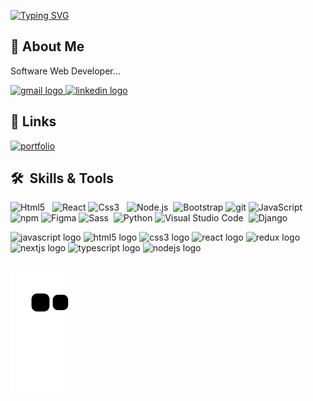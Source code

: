 
<a href="https://git.io/typing-svg"><img src="https://readme-typing-svg.herokuapp.com?font=solid&size=25&duration=1000&pause=3000&color=4E6697&center=true&vCenter=true&width=437&lines=Welcome+%3A);I'm+Software+Developer*;@+IEAtd+Academy+%3C%3F%3E" alt="Typing SVG" /></a>

## 🚀 About Me
Software Web Developer...

<div align="cebter">
    <a href="mailto:Aelzyat9900@gmail.com
" target="_blank">
    <img src="https://img.shields.io/static/v1?message=Gmail&logo=gmail&label=&color=D14836&logoColor=white&labelColor=&style=for-the-badge" height="35" alt="gmail logo"  />
  </a>
  <a href="https://www.linkedin.com/in/ahmed-2023z " target="_blank">
    <img src="https://img.shields.io/static/v1?message=LinkedIn&logo=linkedin&label=&color=0077B5&logoColor=white&labelColor=&style=for-the-badge" height="35" alt="linkedin logo"  />
  </a>
</div>

## 🔗 Links

[![portfolio](https://img.shields.io/badge/my_portfolio-000?style=for-the-badge&logo=ko-fi&logoColor=white)](https://linktr.ee/ahmedhani_0)


## 🛠 &nbsp;Skills & Tools 
<img alt="Html5" src="https://img.shields.io/badge/-Html5-FF2D20?style=flat-square&logo=Html5&logoColor=white" /> &nbsp;
<img alt="React" src="https://img.shields.io/badge/-React-45b8d8?style=flat-square&logo=react&logoColor=white" />
<img alt="Css3" src="https://img.shields.io/badge/-Css3-FF2D20?style=flat-square&logo=Css3&logoColor=white" /> &nbsp;
![Node.js](https://img.shields.io/badge/-Node.js-05122A?style=flat&logo=node.js&logoColor=339933)&nbsp;
<img alt="Bootstrap" src="https://img.shields.io/badge/-Bootstrap-7952B3?style=flat-square&logo=Bootstrap&logoColor=white" />
<img alt="git" src="https://img.shields.io/badge/-Git-F05032?style=flat-square&logo=git&logoColor=white" />
<img alt="JavaScript" src="https://img.shields.io/badge/-JavaScript-FF2D20?style=flat-square&logo=javascript&logoColor=white" />&nbsp;
<img alt="npm" src="https://img.shields.io/badge/-NPM-CB3837?style=flat-square&logo=npm&logoColor=white" />
<img alt="Figma" src="https://img.shields.io/badge/-Figma-764ABC?style=flat-square&logo=figma&logoColor=white" />
![Sass](https://img.shields.io/badge/-Sass-05122A?style=flat&logo=sass)&nbsp;
<img alt="Python" src="https://img.shields.io/badge/-python-000000?style=flat-square&logo=python&logoColor=white" />
![Visual Studio Code](https://img.shields.io/badge/-Visual%20Studio%20Code-05122A?style=flat&logo=visual-studio-code&logoColor=007ACC)&nbsp;
![Django](https://img.shields.io/badge/-Django-05122A?style=flat&logoDjango)&nbsp;

<div align="left">
  <img src="https://cdn.jsdelivr.net/gh/devicons/devicon/icons/javascript/javascript-original.svg" height="30" width="42" alt="javascript logo"  />
  <img src="https://cdn.jsdelivr.net/gh/devicons/devicon/icons/html5/html5-original.svg" height="30" width="42" alt="html5 logo"  />
  <img src="https://cdn.jsdelivr.net/gh/devicons/devicon/icons/css3/css3-original.svg" height="30" width="42" alt="css3 logo"  />
  <img src="https://cdn.jsdelivr.net/gh/devicons/devicon/icons/react/react-original.svg" height="30" width="42" alt="react logo"  />
  <img src="https://cdn.jsdelivr.net/gh/devicons/devicon/icons/redux/redux-original.svg" height="40" width="52" alt="redux logo"  />
  <img src="https://media.graphassets.com/VKHHNvEETYqZRkqgjybc" height="40" width="40" alt="nextjs logo"  />
  <img src="https://cdn.jsdelivr.net/gh/devicons/devicon/icons/typescript/typescript-plain.svg" height="30" width="42" alt="typescript logo"  />
  <img src="https://cdn.jsdelivr.net/gh/devicons/devicon/icons/nodejs/nodejs-original.svg" height="30" width="42" alt="nodejs logo"  />
</div>&nbsp;


![Snake animation](https://github.com/slick-codes/slick-codes/blob/output/github-contribution-grid-snake.svg)
